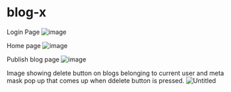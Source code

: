 # blog-x
Login Page
![image](https://user-images.githubusercontent.com/92905626/201479925-c6742dbe-67a1-48a7-89c7-299991d3b658.png)

Home page
![image](https://user-images.githubusercontent.com/92905626/201479958-e469fe1a-cb29-4b39-9aa7-a9eb0fe10072.png)

Publish blog page
![image](https://user-images.githubusercontent.com/92905626/201480929-b696cdf5-39ff-454f-a65c-fe13e536d565.png)

Image showing delete button on blogs belonging to current user and meta mask pop up that comes up when ddelete button is pressed.
![Untitled](https://user-images.githubusercontent.com/98473361/201509736-02c933d0-effb-4e61-b583-c841d1e551e7.png)
